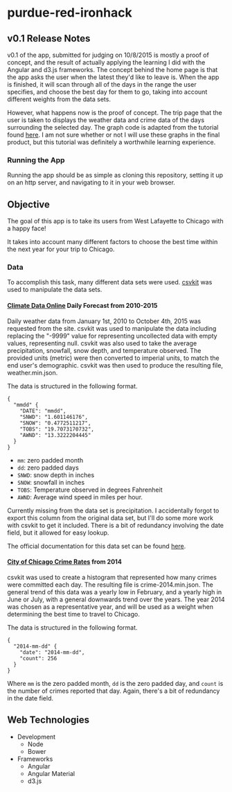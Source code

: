 # purdue-red-ironhack

## v0.1 Release Notes

v0.1 of the app, submitted for judging on 10/8/2015 is mostly a proof of concept, and the result of actually applying the learning I did with the Angular and d3.js frameworks. The concept behind the home page is that the app asks the user when the latest they'd like to leave is. When the app is finished, it will scan through all of the days in the range the user specifies, and choose the best day for them to go, taking into account different weights from the data sets.

However, what happens now is the proof of concept. The trip page that the user is taken to displays the weather data and crime data of the days surrounding the selected day. The graph code is adapted from the tutorial found [here](http://bost.ocks.org/mike/bar/). I am not sure whether or not I will use these graphs in the final product, but this tutorial was definitely a worthwhile learning experience.

### Running the App

Running the app should be as simple as cloning this repository, setting it up on an http server, and navigating to it in your web browser.

## Objective

The goal of this app is to take its users from West Lafayette to Chicago with a happy face!

It takes into account many different factors to choose the best time within the next year for your trip to Chicago.

### Data

To accomplish this task, many different data sets were used. [csvkit](http://csvkit.readthedocs.org/en/0.9.1/index.html) was used to manipulate the data sets.

#### [Climate Data Online](http://www.ncdc.noaa.gov/cdo-web/orderstatus?id=614767&email=Matthew.dp.96@gmail.com) Daily Forecast from 2010-2015

Daily weather data from January 1st, 2010 to October 4th, 2015 was requested from the site. csvkit was used to manipulate the data including replacing the "-9999" value for representing uncollected data with empty values, representing null. csvkit was also used to take the average precipitation, snowfall, snow depth, and temperature observed. The provided units (metric) were then converted to imperial units, to match the end user's demographic. csvkit was then used to produce the resulting file, weather.min.json.

The data is structured in the following format.

```
{
  "mmdd" {
    "DATE": "mmdd",
    "SNWD": "1.601146176",
    "SNOW": "0.4772511217",
    "TOBS": "19.7073170732",
    "AWND": "13.3222204445"
  }
}
```

* `mm`: zero padded month
* `dd`: zero padded days
* `SNWD`: snow depth in inches
* `SNOW`: snowfall in inches
* `TOBS`: Temperature observed in degrees Fahrenheit
* `AWND`: Average wind speed in miles per hour.

Currently missing from the data set is precipitation. I accidentally forgot to export this column from the original data set, but I'll do some more work with csvkit to get it included. There is a bit of redundancy involving the date field, but it allowed for easy lookup.

The official documentation for this data set can be found [here](http://www1.ncdc.noaa.gov/pub/data/cdo/documentation/GHCND_documentation.pdf).

#### [City of Chicago Crime Rates](https://data.cityofchicago.org/Public-Safety/Crimes-2010-2014/82c5-g7da) from 2014

csvkit was used to create a histogram that represented how many crimes were committed each day. The resulting file is crime-2014.min.json. The general trend of this data was a yearly low in February, and a yearly high in June or July, with a general downwards trend over the years. The year 2014 was chosen as a representative year, and will be used as a weight when determining the best time to travel to Chicago.

The data is structured in the following format.

```
{
  "2014-mm-dd" {
    "date": "2014-mm-dd",
    "count": 256
  }
}
```

Where `mm` is the zero padded month, `dd` is the zero padded day, and `count` is the number of crimes reported that day. Again, there's a bit of redundancy in the date field.

## Web Technologies

* Development
  * Node
  * Bower
* Frameworks
  * Angular
  * Angular Material
  * d3.js

